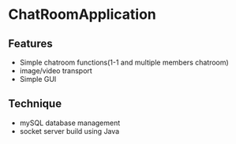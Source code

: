 # ChatRoomApplication
## Features
* Simple chatroom functions(1-1 and multiple members chatroom)
* image/video transport
* Simple GUI
## Technique
* mySQL database management
* socket server build using Java